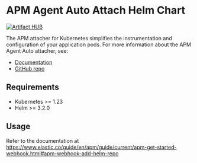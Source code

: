# APM Agent Auto Attach Helm Chart

[![Artifact HUB](https://img.shields.io/endpoint?url=https://artifacthub.io/badge/repository/elastic)](https://artifacthub.io/packages/helm/elastic/apm-attacher)

The APM attacher for Kubernetes simplifies the instrumentation and configuration of your application pods.
For more information about the APM Agent Auto attacher, see:

- [Documentation](https://elastic.co/guide/en/apm/guide/current/apm-mutating-admission-webhook.html)
- [GitHub repo](https://github.com/elastic/apm-mutating-webhook)

## Requirements

<!-- Last 3 supported k8s versions from the release of the webhook -->
- Kubernetes >= 1.23
- Helm >= 3.2.0

## Usage

Refer to the documentation at <https://www.elastic.co/guide/en/apm/guide/current/apm-get-started-webhook.html#apm-webhook-add-helm-repo>

